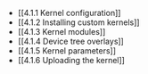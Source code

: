 

- [[4.1.1 Kernel configuration]]
- [[4.1.2 Installing custom kernels]]
- [[4.1.3 Kernel modules]]
- [[4.1.4 Device tree overlays]]
- [[4.1.5 Kernel parameters]]
- [[4.1.6 Uploading the kernel]]